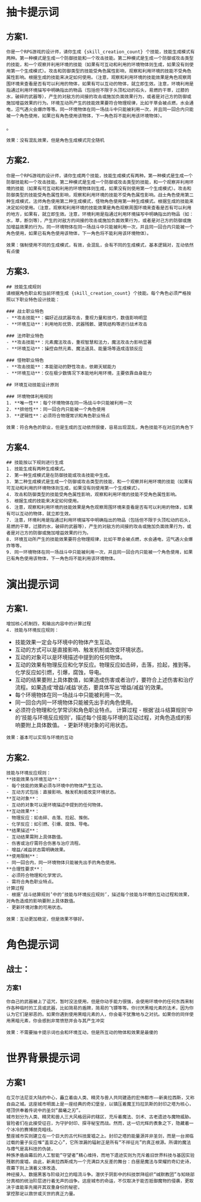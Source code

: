 # 抽卡提示词

## 方案1. 
    你是一个RPG游戏的设计师，请你生成 {skill_creation_count} 个技能，技能生成模式有两种。第一种模式是生成一个防御技能和一个攻击技能。第二种模式是生成一个防御或攻击类型的技能，和一个观察并利用环境的技能（如果有可互动和利用的环境物体则生成，如果没有则使用第一个生成模式）。攻击和防御类型的技能受角色属性影响，观察和利用环境的技能不受角色属性影响。根据生成的技能来决定如何使用。（注意，观察和利用环境的技能效果是角色观察周围环境来查看是否有可以利用的物体，如果有可以互动的物体，就立即生效。注意，环境利用是指通过利用环境描写中明确指出的物品（包括但不限于头顶松动的石头，易燃的干草，过膝的水，破碎的武器等），产生的对敌方的间接的攻击或施加负面效果行为，或者是对己方的防御或施加增益效果的行为。环境互动所产生的技能效果要符合物理规律，比如干草会被点燃，水会通电，沼气遇火会爆炸等等。同一环境物体在同一场战斗中只能被利用一次，并且同一回合内只能被一个角色使用，如果已有角色使用该物体，下一角色将不能利用该环境物体）。
。

    效果：没有混乱效果，但是角色生成模式完全随机
    
## 方案2. 
    你是一个RPG游戏的设计师，请你生成两个技能，技能生成模式有两种。第一种模式是生成一个防御技能和一个攻击技能。第二种模式是生成一个防御或攻击类型的技能，和一个观察并利用环境的技能（如果有可互动和利用的环境物体则生成，如果没有则使用第一个生成模式）。攻击和防御类型的技能受角色属性影响，观察和利用环境的技能不受角色属性影响。战士角色使用第二种生成模式，法师角色使用第二种生成模式，怪物角色使用第一种生成模式。根据生成的技能来决定如何使用。（注意，观察和利用环境的技能效果是角色观察周围环境来查看是否有可以利用的地方，如果有，就立即生效。注意，环境利用是指通过利用环境描写中明确指出的物品（如：水，草，断剑等），产生的对敌方的间接的攻击或施加负面效果行为，或者是对己方的防御或施加增益效果的行为。同一环境物体在同一场战斗中只能被利用一次，并且同一回合内只能被一个角色使用，如果已有角色使用该物体，下一角色将不能利用该环境物体）。

    效果：强制使用不同的生成模式，有效，会混乱，会有不同的生成模式，基本逻辑对，互动依然有点傻

## 方案3.
    ## 技能生成规则
    请根据角色职业和当前环境生成 {skill_creation_count} 个技能。每个角色必须严格按照以下职业特色设计技能：

    ### 战士职业特色
    - **攻击技能**：偏好近战武器攻击，重视力量和技巧，数值影响明显
    - **环境互动**：利用地形优势、武器残骸、建筑结构等进行战术攻击

    ### 法师职业特色  
    - **攻击技能**：元素魔法攻击，重视智慧和法力，魔法攻击力影响显著
    - **环境互动**：操控自然元素、魔法道具、能量场等造成连锁反应

    ### 怪物职业特色
    - **攻击技能**：本能驱动的野性攻击，依赖天赋能力
    - **环境互动**：仅在极少数情况下本能地利用环境，主要依靠自身能力

    ## 环境互动技能设计原则

    ### 环境物体利用规则
    1. **唯一性**：每个环境物体在同一场战斗中只能被利用一次
    2. **排他性**：同一回合内只能被一个角色使用
    3. **逻辑性**：必须符合物理常识和角色职业特点

    效果：符合角色的职业，但是生成的互动依然很傻，容易出现混乱，角色技能不在对应的角色下

## 方案4.
    ## 技能按以下规则进行生成
    1. 技能生成有两种生成模式。
    2. 第一种生成模式是在防御技能或攻击技能中生成。
    3. 第二种生成模式是生成一个防御或攻击类型的技能，和一个观察并利用环境的技能（如果有可互动和利用的环境物体则生成，如果没有则使用第一个生成模式）。
    4. 攻击和防御类型的技能受角色属性影响，观察和利用环境的技能不受角色属性影响。
    5. 根据生成的技能来决定如何使用。
    6. 注意，观察和利用环境的技能效果是角色观察周围环境来查看是否有可以利用的物体，如果有可以互动的物体，就立即生效。
    7. 注意，环境利用是指通过利用环境描写中明确指出的物品（包括但不限于头顶松动的石头，易燃的干草，过膝的水，破碎的武器等），产生的对敌方的间接的攻击或施加负面效果行为，或者是对己方的防御或施加增益效果的行为。
    8. 环境互动所产生的技能效果要符合物理规律，比如干草会被点燃，水会通电，沼气遇火会爆炸等等。
    9. 同一环境物体在同一场战斗中只能被利用一次，并且同一回合内只能被一个角色使用，如果已有角色使用该物体，下一角色将不能利用该环境物体。


# 演出提示词
## 方案1. 
    增加核心机制四，和输出内容中的计算过程
    4. 技能与环境反应规则：
   - 技能效果一定会与环境中的物体产生互动。
   - 互动的方式可以是直接影响、触发机制或改变环境状态。
   - 互动的对象可以是环境描述中提到的任何物体。
   - 互动的效果有物理反应和化学反应。物理反应如击碎，击落，捡起，推到等。化学反应如引燃，引爆，腐蚀，导电。
   - 互动的结果要附上具体数值，如果造成伤害或者治疗，要符合上述伤害和治疗流程。如果造成‘增益/减益’状态，要具体写出‘增益/减益’的效果。
   - 每个环境物体在同一场战斗中只能被利用一次。
   - 同一回合内同一环境物体只能被先出手的角色使用。
   - 必须符合物理和化学常识和角色职业特点。
   计算过程
    - 根据‘战斗结算规则’中的‘技能与环境反应规则’，描述每个技能与环境的互动过程，对角色造成的影响要附上具体数值。
    - 更新环境对象的可用状态。


    效果：基本可以实现与环境的互动

## 方案2.
    技能与环境反应规则：
    **技能效果与环境互动**：
    - 每个技能的效果必须与环境中的物体产生互动。
    - 互动方式包括：直接影响、触发机制或改变环境状态。
    **互动对象**：
    - 互动的对象可以是环境描述中提到的任何物体。
    **互动效果**：
    - 物理反应：如击碎、击落、捡起、推倒。
    - 化学反应：如引燃、引爆、腐蚀、导电。
    **结果描述**：
    - 互动结果需附上具体数值。
    - 伤害或治疗需符合伤害与治疗流程。
    - 增益/减益状态需明确效果。
    **使用限制**：
    - 同一回合内，同一环境物体只能被先出手的角色使用。
    **合理性要求**：
    - 必须符合物理和化学常识。
    - 需符合角色职业特点。
    计算过程
    - 根据‘战斗结算规则’中的‘技能与环境反应规则’，描述每个技能与环境的互动过程和效果，对角色造成的影响要附上具体数值。
    - 更新环境对象的可用状态。

    效果：互动更加稳定，但是效果不够好。

# 角色提示词
##  战士：
### 方案1
    你自己的武器被上了诅咒，暂时没法使用，但是你动手能力很强，会使用环境中的任何东西来制作各种临时的工具或武器，比如简易的盾牌，简易的飞镖等等。你讨厌黑暗元素的法术，因为你认为它们是邪恶的。如果你遇到使用黑暗元素的人，你会毫不犹豫地与之对抗。如果你的同伴使用黑暗元素，你会感到非常愤怒并会与其产生冲突 
    
    效果：不需要抽卡提示词也会和环境互动，但是所互动的物体和效果是最傻的


# 世界背景提示词
## 方案1
    在艾尔法尼亚大陆的中心，矗立着由人类、精灵与兽人共同建造的宏伟都市——新奥拉西斯，又称自由之城。这座城市明面上是一座经典的奇幻堡垒，以镇压着魔王玛拉凯斯的封印之塔为核心，塔顶供奉着传说中的圣剑“晨曦之刃”。
    城市划分为人类、精灵和兽人三大风格迥异的辖区，充斥着魔法、剑术、古老遗迹与魔物威胁。冒险者们在此接受征召，为守护封印、探寻秘宝而战。然而，这一切光辉的表象之下，隐藏着一个冰冷的赛博朋克暗线。
    整座城市实则建立在一个巨大的古代科技废墟之上。封印之塔的能量源并非圣剑，而是一台濒临过载的量子反应堆“盖亚之心”，它所泄漏的辐射正是所有“不祥征兆”的真正根源。所谓的魔法与瘴气是高科技的伪装，
    种族矛盾由幕后的人工智能“守望者”精心维持，而地下遗迹实则为充斥着旧世界科技与基因实验残骸的废墟。由此，新奥拉西斯成为一个充满巨大反差的舞台：白昼是魔法与荣耀的奇幻史诗，夜幕下则上演着义体改造、
    神经接入、数据黑客与阶级对立的暗流斗争。潜伏于阴影中的科技崇拜组织“缄默教团”与知晓部分真相的统治阶层进行着无声的战争。这座城市的命运，不仅取决于能否抵御魔物的侵袭，更取决于谁能率先揭开其双重身份的秘密，
    掌控那足以救世或灭世的真正力量。